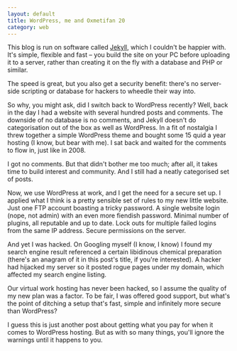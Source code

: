 ```yaml
---
layout: default
title: WordPress, me and Oxmetifan 20
category: web
---
```


This blog is run on software called [Jekyll](http://jekyllrb.com/), which I couldn't be happier with. It's simple, flexible and fast &#8211; you build the site on your PC before uploading it to a server, rather than creating it on the fly with a database and PHP or similar.

The speed is great, but you also get a security benefit: there's no server-side scripting or database for hackers to wheedle their way into.

So why, you might ask, did I switch back to WordPress recently? Well, back in the day I had a website with several hundred posts and comments. The downside of no database is no comments, and Jekyll doesn't do categorisation out of the box as well as WordPress. In a fit of nostalgia I threw together a simple WordPress theme and bought some 15 quid a year hosting (I know, but bear with me). I sat back and waited for the comments to flow in, just like in 2008.

I got no comments. But that didn't bother me too much; after all, it takes time to build interest and community. And I still had a neatly categorised set of posts.

Now, we use WordPress at work, and I get the need for a secure set up. I applied what I think is a pretty sensible set of rules to my new little website. Just one FTP account boasting a tricky password. A single website login (nope, not admin) with an even more fiendish password. Minimal number of plugins, all reputable and up to date. Lock outs for multiple failed logins from the same IP address. Secure permissions on the server.

And yet I was hacked. On Googling myself (I know, I know) I found my search engine result referenced a certain libidinous chemical preparation (there's an anagram of it in this post's title, if you're interested). A hacker had hijacked my server so it posted rogue pages under my domain, which affected my search engine listing.

Our virtual work hosting has never been hacked, so I assume the quality of my new plan was a factor. To be fair, I was offered good support, but what's the point of ditching a setup that's fast, simple and infinitely more secure than WordPress?

I guess this is just another post about getting what you pay for when it comes to WordPress hosting. But as with so many things, you'll ignore the warnings until it happens to you.

